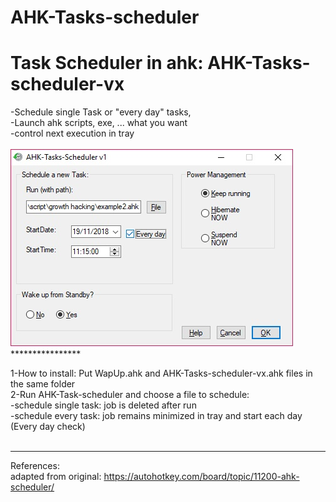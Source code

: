 # AHK-Tasks-scheduler

<h1>Task Scheduler in ahk:  AHK-Tasks-scheduler-vx </h1>
-Schedule single Task or "every day" tasks, </br>
-Launch ahk scripts, exe, ... what you want</br>
-control next execution in tray</br>

</br>
<img src="https://raw.githubusercontent.com/adegard/AHK-Tasks-scheduler/master/Immagine.jpg"  align="center">
****************

1-How to install: Put WapUp.ahk and AHK-Tasks-scheduler-vx.ahk files in the same folder</br>
2-Run AHK-Task-scheduler and choose a file to schedule:</br>
    -schedule single task: job is deleted after run</br>
    -schedule every task: job remains minimized in tray and start each day (Every day check)</br>
</br>
*****************
References:</br>
adapted from original: https://autohotkey.com/board/topic/11200-ahk-scheduler/


